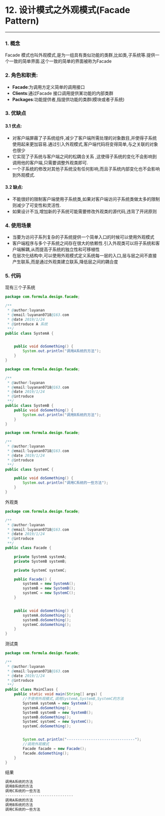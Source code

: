 #  12. 设计模式之外观模式(Facade Pattern)

----


### 1. 概念
Facade 模式也叫外观模式,是为一组具有类似功能的类群,比如类,子系统等.提供一个一致的简单界面.这个一致的简单的界面被称为Facade
### 2. 角色和职责:
- **Facade**:为调用方定义简单的调用接口
- **Clients**:通过Facade 接口调用提供某功能的内部类群
- **Packages**:功能提供者,指提供功能的类群(模块或者子系统)
### 3. 优缺点
#### 3.1 优点:
- 对客户端屏蔽了子系统组件,减少了客户端所需处理的对象数目,并使得子系统使用起来更加容易.通过引入外观模式,客户端代码将变得简单,与之关联的对象也很少
- 它实现了子系统与客户端之间的松耦合关系 ,这使得子系统的变化不会影响到调用他的客户端,只需要调整外观类即可.
- 一个子系统的修改对其他子系统没有任何影响,而且子系统内部变化也不会影响到外观模式.
#### 3.2 缺点:
- 不能很好的限制客户端使用子系统类,如果对客户端访问子系统类做太多的限制则减少了可变性和灵活性.
- 如果设计不当,增加新的子系统可能需要修改外观类的源代码,违背了开闭原则
### 4. 使用场景
- 当要为访问子系列复杂的子系统提供一个简单入口的时候可以使用外观模式
- 客户端程序与多个子系统之间存在很大的依赖性.引入外观类可以将子系统和客户端解耦,从而提高子系统的独立性和可移植性
- 在层次化结构中,可以使用外观模式定义系统每一层的入口,层与层之间不直接产生联系,而是通过外观类建立联系,降低层之间的耦合度
### 5. 代码
现有三个子系统
```java
package com.formula.design.facade;

/**
 * @author:luyanan
 * @email:luyanan0718@163.com
 * @date 2019/1/24
 * @introduce A 系统
 **/
public class SystemA {


    public void doSomething() {
        System.out.println("调用A系统的方法");
    }
}

```
```java
package com.formula.design.facade;

/**
 * @author:luyanan
 * @email:luyanan0718@163.com
 * @date 2019/1/24
 * @introduce
 **/
public class SystemB {
    public void doSomething() {
        System.out.println("调用B系统的方法");
    }
}

```
```java
package com.formula.design.facade;

/**
 * @author:luyanan
 * @email:luyanan0718@163.com
 * @date 2019/1/24
 * @introduce
 **/
public class SystemC {

    public void doSomething() {
        System.out.println("调用C系统的一些方法");
    }
}

```
外观类
```java
package com.formula.design.facade;

/**
 * @author:luyanan
 * @email:luyanan0718@163.com
 * @date 2019/1/24
 * @introduce
 **/
public class Facade {

    private SystemA systemA;
    private SystemB systemB;

    private SystemC systemC;

    public Facade() {
        systemA = new SystemA();
        systemB = new SystemB();
        systemC = new SystemC();
    }


    public void doSomething() {
        systemA.doSomething();
        systemB.doSomething();
        systemC.doSomething();
    }
}

```
测试类
```java
package com.formula.design.facade;

/**
 * @author:luyanan
 * @email:luyanan0718@163.com
 * @date 2019/1/24
 * @introduce
 **/
public class MainClass {
    public static void main(String[] args) {
        //不使用外观模式,调用SystemA,SystemB,SystemC的方法
        SystemA systemA = new SystemA();
        systemA.doSomething();
        SystemB systemB = new SystemB();
        systemB.doSomething();
        SystemC systemC = new SystemC();
        systemC.doSomething();


        System.out.println("-------------------------------");
        //调用外观模式
        Facade facade = new Facade();
        facade.doSomething();
    }
}

```
结果
```java
调用A系统的方法
调用B系统的方法
调用C系统的一些方法
-------------------------------
调用A系统的方法
调用B系统的方法
调用C系统的一些方法
```